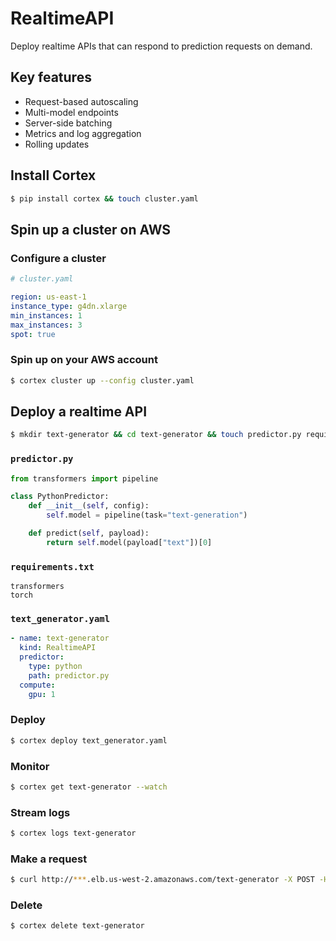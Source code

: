 # RealtimeAPI

Deploy realtime APIs that can respond to prediction requests on demand.

## Key features

* Request-based autoscaling
* Multi-model endpoints
* Server-side batching
* Metrics and log aggregation
* Rolling updates

## Install Cortex

```bash
$ pip install cortex && touch cluster.yaml
```

## Spin up a cluster on AWS

### Configure a cluster

```yaml
# cluster.yaml

region: us-east-1
instance_type: g4dn.xlarge
min_instances: 1
max_instances: 3
spot: true
```

### Spin up on your AWS account

```bash
$ cortex cluster up --config cluster.yaml
```

## Deploy a realtime API

```bash
$ mkdir text-generator && cd text-generator && touch predictor.py requirements.txt text_generator.yaml
```

### `predictor.py`

```python
from transformers import pipeline

class PythonPredictor:
    def __init__(self, config):
        self.model = pipeline(task="text-generation")

    def predict(self, payload):
        return self.model(payload["text"])[0]
```

### `requirements.txt`

```text
transformers
torch
```

### `text_generator.yaml`

```yaml
- name: text-generator
  kind: RealtimeAPI
  predictor:
    type: python
    path: predictor.py
  compute:
    gpu: 1
```

### Deploy

```bash
$ cortex deploy text_generator.yaml
```

### Monitor

```bash
$ cortex get text-generator --watch
```

### Stream logs

```bash
$ cortex logs text-generator
```

### Make a request

```bash
$ curl http://***.elb.us-west-2.amazonaws.com/text-generator -X POST -H "Content-Type: application/json" -d '{"text": "hello world"}'
```

### Delete

```bash
$ cortex delete text-generator
```
